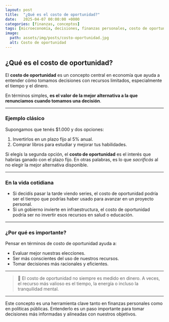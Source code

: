 ```yaml
---
layout: post
title:  "¿Qué es el costo de oportunidad?"
date:   2025-04-07 00:00:00 +0000
categories: [finanzas, conceptos]
tags: [microeconomía, decisiones, finanzas personales, costo de oportunidad]
image:
  path: assets/img/posts/costo-oportunidad.jpg
  alt: Costo de oportunidad
---
```


## ¿Qué es el costo de oportunidad?

El **costo de oportunidad** es un concepto central en economía que ayuda a entender cómo tomamos decisiones con recursos limitados, especialmente el tiempo y el dinero.

En términos simples, **es el valor de la mejor alternativa a la que renunciamos cuando tomamos una decisión**.

---

### Ejemplo clásico

Supongamos que tenés $1.000 y dos opciones:

1. Invertirlos en un plazo fijo al 5% anual.
2. Comprar libros para estudiar y mejorar tus habilidades.

Si elegís la segunda opción, el **costo de oportunidad** es el interés que habrías ganado con el plazo fijo. En otras palabras, es lo que *sacrificás* al no elegir la mejor alternativa disponible.

---

### En la vida cotidiana

- Si decidís pasar la tarde viendo series, el costo de oportunidad podría ser el tiempo que podrías haber usado para avanzar en un proyecto personal.
- Si un gobierno invierte en infraestructura, el costo de oportunidad podría ser no invertir esos recursos en salud o educación.

---

### ¿Por qué es importante?

Pensar en términos de costo de oportunidad ayuda a:

- Evaluar mejor nuestras elecciones.
- Ser más conscientes del uso de nuestros recursos.
- Tomar decisiones más racionales y eficientes.

---

> 📌 El costo de oportunidad no siempre es medido en dinero. A veces, el recurso más valioso es el tiempo, la energía o incluso la tranquilidad mental.

---

Este concepto es una herramienta clave tanto en finanzas personales como en políticas públicas. Entenderlo es un paso importante para tomar decisiones más informadas y alineadas con nuestros objetivos.

